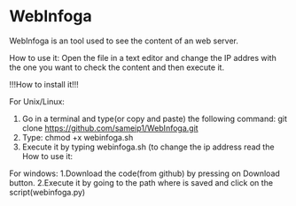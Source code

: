 # WebInfoga
WebInfoga is an tool used to see the content of an web server.

How to use it:
Open the file in a text editor and change the IP addres with the one you want to check the content and then execute it.



!!!How to install it!!!

For Unix/Linux:

1. Go in a terminal and type(or copy and paste) the following command: git clone https://github.com/sameip1/WebInfoga.git
2. Type: chmod +x webinfoga.sh
3. Execute it by typing webinfoga.sh (to change the ip address read the How to use it:


For windows:
1.Download the code(from github) by pressing on Download button.
2.Execute it by going to the path where is saved and click on the script(webinfoga.py)
